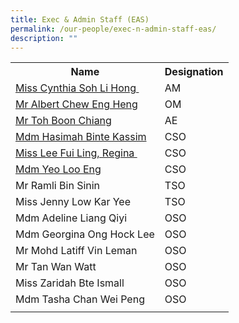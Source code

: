 ```yaml
---
title: Exec & Admin Staff (EAS)
permalink: /our-people/exec-n-admin-staff-eas/
description: ""
---
```

<table>
<tbody>
<tr>
<th>Name</th>
<th>Designation</th>
</tr>
<tr>
<td><a href="mailto:Cynthia_SOH@schools.gov.sg" target="">Miss Cynthia Soh Li Hong&nbsp;</a></td>
<td>AM</td>
</tr>
<tr>
<td><a href="mailto:Chew_Eng_heng@schools.gov.sg" target="">Mr Albert Chew Eng Heng</a></td>
<td>OM</td>
</tr>
<tr>
<td><a href="mailto:TOH_Boon_Chiang@schools.gov.sg" target="">Mr Toh Boon Chiang</a>&nbsp;</td>
<td>AE&nbsp;</td>
</tr>
<tr>
<td><a href="mailto:hasimah_kassim@schools.gov.sg" target="">Mdm Hasimah Binte Kassim</a>&nbsp;</td>
<td>CSO</td>
</tr>
<tr>
<td><a href="mailto:lee_fui_ling_a@schools.gov.sg" target="">Miss Lee Fui Ling, Regina&nbsp;</a>&nbsp;</td>
<td>CSO</td>
</tr>
<tr>
<td><a href="mailto:yeo_loo_eng@schools.gov.sg" target="">Mdm Yeo Loo Eng</a>&nbsp;</td>
<td>CSO&nbsp;</td>
</tr>
<tr>
<td>Mr Ramli Bin Sinin</td>
<td>TSO&nbsp;</td>
</tr>
<tr>
<td>Miss Jenny Low Kar Yee</td>
<td>TSO</td>
</tr>
<tr>
<td>Mdm Adeline Liang Qiyi</td>
<td>OSO</td>
</tr>
<tr>
<td>Mdm Georgina Ong Hock Lee</td>
<td>OSO</td>
</tr>
<tr>
<td>Mr Mohd Latiff Vin Leman<br></td>
<td>OSO<br></td>
</tr>
<tr>
<td>Mr Tan Wan Watt&nbsp;<br></td>
<td>OSO</td>
</tr>
<tr>
<td>Miss Zaridah Bte Ismall</td>
<td>OSO&nbsp;</td>
</tr>
<tr>
<td>Mdm Tasha Chan Wei Peng&nbsp;</td>
<td>OSO</td>
	</tr>
<tr>
<td></td>
<td></td>
</tr>
</tbody>
</table>